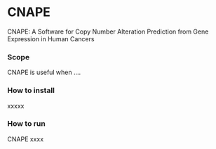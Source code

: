 # CNAPE

CNAPE: A Software for Copy Number Alteration Prediction from Gene Expression in Human Cancers

### Scope

CNAPE is useful when ....


### How to install

xxxxx

### How to run 

CNAPE xxxx
